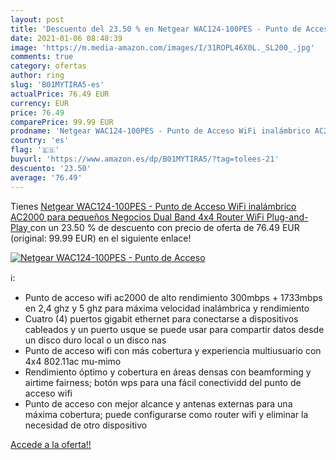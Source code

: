 ```yaml
---
layout: post
title: 'Descuento del 23.50 % en Netgear WAC124-100PES - Punto de Acceso '
date: 2021-01-06 08:48:39
image: 'https://m.media-amazon.com/images/I/31ROPL46X0L._SL200_.jpg'
comments: true
category: ofertas
author: ring
slug: 'B01MYTIRA5-es'
actualPrice: 76.49 EUR
currency: EUR
price: 76.49
comparePrice: 99.99 EUR
prodname: 'Netgear WAC124-100PES - Punto de Acceso WiFi inalámbrico AC2000 para pequeños Negocios  Dual Band 4x4  Router WiFi Plug-and-Play '
country: 'es'
flag: '🇪🇸'
buyurl: 'https://www.amazon.es/dp/B01MYTIRA5/?tag=tolees-21'
descuento: '23.50'
average: '76.49'
---
```


Tienes [Netgear WAC124-100PES - Punto de Acceso WiFi inalámbrico AC2000 para pequeños Negocios  Dual Band 4x4  Router WiFi Plug-and-Play ](https://www.amazon.es/dp/B01MYTIRA5/?tag=tolees-21) con un 23.50 % de descuento con precio de oferta de 76.49 EUR (original: 99.99 EUR) en el siguiente enlace!

[![Netgear WAC124-100PES - Punto de Acceso ](https://m.media-amazon.com/images/I/31ROPL46X0L._SL200_.jpg)](https://www.amazon.es/dp/B01MYTIRA5/?tag=tolees-21)

ℹ️:

- Punto de acceso wifi ac2000 de alto rendimiento 300mbps + 1733mbps en 2,4 ghz y 5 ghz para máxima velocidad inalámbrica y rendimiento
- Cuatro (4) puertos gigabit ethernet para conectarse a dispositivos cableados y un puerto usque se puede usar para compartir datos desde un disco duro local o un disco nas
- Punto de acceso wifi con más cobertura y experiencia multiusuario con 4x4 802.11ac mu-mimo
- Rendimiento óptimo y cobertura en áreas densas con beamforming y airtime fairness; botón wps para una fácil conectividd del punto de acceso wifi
- Punto de acceso con mejor alcance y antenas externas para una máxima cobertura; puede configurarse como router wifi y eliminar la necesidad de otro dispositivo

[Accede a la oferta!!](https://www.amazon.es/dp/B01MYTIRA5/?tag=tolees-21)

